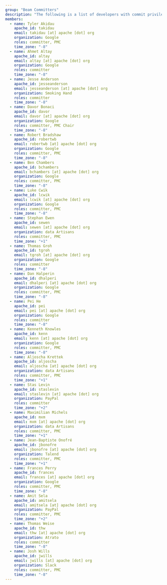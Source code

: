 ```yaml
---
group: "Beam Committers"
description: "The following is a list of developers with commit privileges that have directly contributed to the project in one way or another."
members:
  - name: Tyler Akidau
    apache_id: takidau
    email: takidau [at] apache [dot] org
    organization: Google
    roles: committer, PMC
    time_zone: "-8"
  - name: Ahmet Altay
    apache_id: altay
    email: altay [at] apache [dot] org
    organization: Google
    roles: committer
    time_zone: "-8"
  - name: Jesse Anderson
    apache_id: jesseanderson
    email: jesseanderson [at] apache [dot] org
    organization: Smoking Hand
    roles: committer
    time_zone: "-8"
  - name: Davor Bonaci
    apache_id: davor
    email: davor [at] apache [dot] org
    organization: Google
    roles: committer, PMC Chair
    time_zone: "-8"
  - name: Robert Bradshaw
    apache_id: robertwb
    email: robertwb [at] apache [dot] org
    organization: Google
    roles: committer, PMC
    time_zone: "-8"
  - name: Ben Chambers
    apache_id: bchambers
    email: bchambers [at] apache [dot] org
    organization: Google
    roles: committer, PMC
    time_zone: "-8"
  - name: Luke Cwik
    apache_id: lcwik
    email: lcwik [at] apache [dot] org
    organization: Google
    roles: committer, PMC
    time_zone: "-8"
  - name: Stephan Ewen
    apache_id: sewen
    email: sewen [at] apache [dot] org
    organization: data Artisans
    roles: committer, PMC
    time_zone: "+1"
  - name: Thomas Groh
    apache_id: tgroh
    email: tgroh [at] apache [dot] org
    organization: Google
    roles: committer
    time_zone: "-8"
  - name: Dan Halperin
    apache_id: dhalperi
    email: dhalperi [at] apache [dot] org
    organization: Google
    roles: committer, PMC
    time_zone: "-8"
  - name: Pei He
    apache_id: pei
    email: pei [at] apache [dot] org
    organization: Google
    roles: committer
    time_zone: "-8"
  - name: Kenneth Knowles
    apache_id: kenn
    email: kenn [at] apache [dot] org
    organization: Google
    roles: committer, PMC
    time_zone: "-8"
  - name: Aljoscha Krettek
    apache_id: aljoscha
    email: aljoscha [at] apache [dot] org
    organization: data Artisans
    roles: committer, PMC
    time_zone: "+1"
  - name: Stas Levin
    apache_id: staslevin
    email: staslevin [at] apache [dot] org
    organization: PayPal
    roles: committer
    time_zone: "+2"
  - name: Maximilian Michels
    apache_id: mxm
    email: mxm [at] apache [dot] org
    organization: data Artisans
    roles: committer, PMC
    time_zone: "+1"
  - name: Jean-Baptiste Onofré
    apache_id: jbonofre
    email: jbonofre [at] apache [dot] org
    organization: Talend
    roles: committer, PMC
    time_zone: "+1"
  - name: Frances Perry
    apache_id: frances
    email: frances [at] apache [dot] org
    organization: Google
    roles: committer, PMC
    time_zone: "-8"
  - name: Amit Sela
    apache_id: amitsela
    email: amitsela [at] apache [dot] org
    organization: PayPal
    roles: committer, PMC
    time_zone: "+2"
  - name: Thomas Weise
    apache_id: thw
    email: thw [at] apache [dot] org
    organization: Atrato
    roles: committer
    time_zone: "-8"
  - name: Josh Wills
    apache_id: jwills
    email: jwills [at] apache [dot] org
    organization: Slack
    roles: committer, PMC
    time_zone: "-8"
---
```

